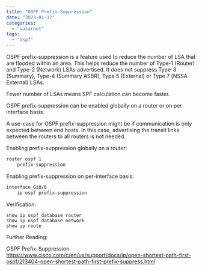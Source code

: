 ```yaml
---
title: "OSPF Prefix-Suppression"
date: "2023-01-17"
categories: 
  - "valarnet"
tags: 
  - "ospf"
---
```


OSPF prefix-suppression is a feature used to reduce the number of LSA that are flooded within an area. This helps reduce the number of Type-1 (Router) and Type-2 (Network) LSAs advertised. It does not suppress Type-3 (Summary), Type-4 (Summary ASBR), Type 5  (External) or Type 7 (NSSA External) LSAs.

Fewer number of LSAs means SPF calculation can become faster. 

OSPF prefix-suppression can be enabled globally on a router or on per interface basis.

A use-case for OSPF prefix-suppression might be if communication is only expected between end hosts. In this case, advertising the transit links between the routers to all routers is not needed.

Enabling prefix-suppression globally on a router:
```md
router ospf 1
	prefix-suppression
```

Enabling prefix-suppression on per-interface basis:
```md
interface Gi0/0
	ip ospf prefix-suppression
```

Verification:
```
show ip ospf database router
show ip ospf database network
show ip route
```

Further Reading:

OSPF Prefix-Suppression https://www.cisco.com/c/en/us/support/docs/ip/open-shortest-path-first-ospf/213404-open-shortest-path-first-prefix-suppress.html